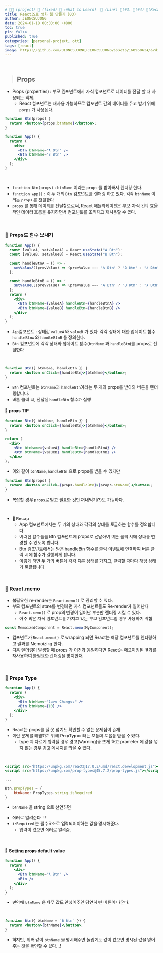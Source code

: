 ```yaml
---
# 👨‍💻 (project) 📌 (fixed) 📖 (What to Learn)  🌱 (Link) 🧷(#3) 📌(#4) 👀(Recap)
title: ReactJS로 영화 웹 만들기 (03)
author: JEONGSUJONG
date: 2024-01-18 00:00:00 +0800
toc: true
pin: false
published: true
categories: [personal-project, ott]
tags: [react]
image: https://github.com/JEONGSUJONG/JEONGSUJONG/assets/168960634/a7d1fbfa-583b-40c9-b3be-1fc0e42ba1e0
---
```


<br>

> ## Props

- Props (properties) : 부모 컨포넌트에서 자식 컴포넌트로 데이터를 전달 할 때 사용되는 객체.
  - React 컴포넌트는 재사용 가능하므로 컴포넌트 간의 데이터를 주고 받기 위해 `porps` 가 사용된다.

```jsx
function Btn(props) {
  return <button>{props.btnName}</button>;
}

function App() {
  return (
    <div>
      <Btn btnName="A Btn" />
      <Btn btnName="B Btn" />
    </div>
  );
}
```

<!-- ![image](https://github.com/JEONGSUJONG/readme-main/assets/142254876/92149c24-2571-4c06-be56-fa4bada2931c){: width="400" height="250" .normal} -->

<br>

- `function Btn(props)` : `btnName` 이라는 `props` 를 받아와서 렌더링 한다.
- `function App()` : 각 두 개의 `Btn` 컴포넌트를 렌더링 하고 있다. 각각 `btnName` 이라는 `props` 를 전달한다.
- `props` 를 통해 데이터를 전달함으로써, React 애플리케이션은 부모-자식 간의 효율적인 데이터 흐름을 유지하면서 컴포넌트를 조직하고 재사용할 수 있다.

<br>

### 🧷 Props로 함수 보내기

```jsx
function App() {
  const [valueA, setValueA] = React.useState("A Btn");
  const [valueB, setValueB] = React.useState("B Btn");

  const handleBtnA = () => {
    setValueA((prevValue) => (prevValue === "A Btn" ? "B Btn" : "A Btn"));
  };

  const handleBtnB = () => {
    setValueB((prevValue) => (prevValue === "A Btn" ? "B Btn" : "A Btn"));
  };
  return (
    <div>
      <Btn btnName={valueA} handleBtn={handleBtnA} />
      <Btn btnName={valueB} handleBtn={handleBtnB} />
    </div>
  );
}
```

- `App`컴포넌트 : 상태값 `valueA` 와 `valueB` 가 있다. 각각 상태에 대한 업데이트 함수 `handleBtnA` 와 `handleBtnB` 를 정의한다.
- `Btn` 컴포넌트에 각각 상태와 업데이트 함수(`btnName` 과 `handleBtn`)를 props로 전달한다.

<br>

```jsx
function Btn({ btnName, handleBtn }) {
  return <button onClick={handleBtn}>{btnName}</button>;
}
```

<!-- ![image](https://github.com/JEONGSUJONG/readme-main/assets/142254876/bec637de-a6c4-480c-981a-d39fc6bc687e){: width="400" height="250" .normal} -->

- `Btn` 컴포넌트는 `btnName`과 `handleBtn`이라는 두 개의 props를 받아와 버튼을 렌더링합니다.
- 버튼 클릭 시, 전달된 `handleBtn` 함수가 실행

#### 📌 props TIP

```jsx
function Btn({ btnName, handleBtn }) {
  return <button onClick={handleBtn}>{btnName}</button>;
}
```

```jsx
return (
  <div>
    <Btn btnName={valueA} handleBtn={handleBtnA} />
    <Btn btnName={valueB} handleBtn={handleBtnB} />
  </div>
);
```
- 이와 같이 `btnName`, `handleBtn` 으로 props를 받을 수 있지만 

```jsx
function Btn(props) {
  return <button onClick={props.handleBtn}>{props.btnName}</button>;
}
```
- 복잡할 경우 `props`로 받고 필요한 것만 꺼내먹기(?)도 가능하다.


<br>

- 👀 Recap
  - App 컴포넌트에서는 두 개의 상태와 각각의 상태를 토글하는 함수를 정의합니다.
  - 이러한 함수들을 Btn 컴포넌트에 props로 전달하여 버튼 클릭 시에 상태를 변경할 수 있도록 합니다.
  - Btn 컴포넌트에서는 받은 handleBtn 함수를 클릭 이벤트에 연결하여 버튼 클릭 시에 함수가 실행되게 합니다.
  - 이렇게 하면 두 개의 버튼이 각각 다른 상태를 가지고, 클릭할 때마다 해당 상태가 토글됩니다.

<br>

### 🧷 React.memo

- 불필요한 re-render는 `React.memo()` 로 관리할 수 있다.
- 부모 컴포넌트의 state를 변경하면 자식 컴포넌트들도 Re-render가 일어난다
  - `React.memo()` 로 prop의 변경이 일어난 부분만 렌더링 시킬 수 있다.
  - 아주 많은 자식 컴포넌트를 가지고 있는 부모 컴포넌트일 경우 사용하기 적합

```jsx
const MemoizedComponent = React.memo(MyComponent);
```

- 컴포넌트가 `React.memo()` 로 wrapping 되면 React는 해당 컴포넌트를 렌더링하고 결과를 Memoizing 한다.
- 다음 렌더링이 발생할 때 props 가 이전과 동일하다면 React는 메모이징된 결과를 재사용하여 불필요한 렌더링을 방지한다.

<br>

### 🧷 Props Type

```jsx
function App() {
  return (
    <div>
      <Btn btnName="Save Changes" />
      <Btn btnName={10} />
    </div>
  );
}
```

<!-- ![image](https://github.com/JEONGSUJONG/readme-main/assets/142254876/76b11fc6-b1bd-45fe-b04b-779cf74f6baf){: width="400" height="250" .normal} -->

- React는 props를 잘 못 넘겨도 확인할 수 없는 문제점이 존재
- 이런 문제를 해결하기 위해 PropTypes 라는 모듈의 도움을 받을 수 있다.
  - type 과 다르게 입력될 경우 경고(Warning)을 뜨게 하고 prameter 에 값을 넣지 않는 경우 경고 메시지를 띄울 수 있다.

<br>

```jsx
<script src="https://unpkg.com/react@17.0.2/umd/react.development.js"></script>
<script src="https://unpkg.com/prop-types@15.7.2/prop-types.js"></script>

...

Btn.propTypes = {
    btnName: PropTypes.string.isRequired
}
```

- `btnName` 을 string 으로 선언하면

<!-- ![image](https://github.com/JEONGSUJONG/readme-main/assets/142254876/6a1a1076-faf3-4d7a-8656-2ed7283e2f00){: width=100% height=100% .normal} -->

- 에러로 알려준다..!!
- `isRequired` 는 필수요소로 입력되어야하는 값을 명시해준다.
  - 입력이 없으면 에러로 알려줌.

<br>

#### 📌 Setting props default value

```jsx
function App() {
  return (
    <div>
      <Btn btnName="A Btn" />
      <Btn />
    </div>
  );
}
```

- 만약에 `btnName` 을 아무 값도 안넣어주면 당연히 빈 버튼이 나온다.

<br>

```jsx
function Btn({ btnName = "B Btn" }) {
  return <button>{btnName}</button>;
}
```

<!-- ![image](https://github.com/JEONGSUJONG/readme-main/assets/142254876/5ab73251-c4d0-40a9-a48f-500bd0e0fd4f){: width=100% height=100% .normal} -->

- 하지만, 위와 같이 `btnName` 을 명시해주면 놀랍게도 값이 없으면 명시된 값을 넣어주는 것을 확인할 수 있다...!
